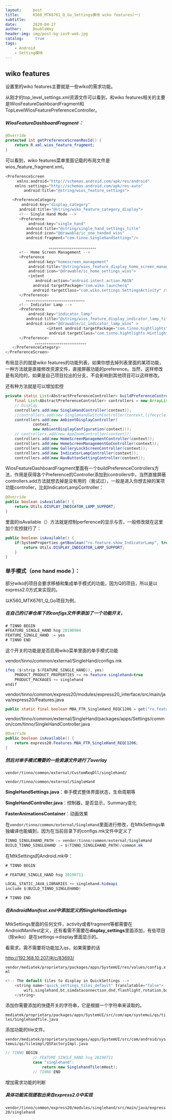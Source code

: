 ```yaml
---
layout:     post
title:      K560_MTK6761_Q_Go_Settings模块 wiko features(一)
subtitle:   
date:       2020-04-27
author:     DoubleWay
header-img: img/post-bg-ios9-web.jpg
catalog: 	 true
tags:
    - Android
    - Setting模块
---
```



## wiko features

设置里的wiko features主要就是一些wiko的需求功能。

从刚才的top_level_settings.xml资源文件可以看到，和wiko features相关的主要是WiosFeatureDashboardFragment和TopLevelWiosFeaturePreferenceController。

##### WiosFeatureDashboardFragment：

```java
@Override
protected int getPreferenceScreenResId() {
    return R.xml.wios_feature_fragment;
}
```

可以看到，wiko features菜单里面记载的布局文件是wios_feature_fragment.xml。

```java
<PreferenceScreen    
     xmlns:android="http://schemas.android.com/apk/res/android"
    xmlns:settings="http://schemas.android.com/apk/res-auto"
        android:title="@string/wios_feature_settings">

   <PreferenceCategory
       android:key="display_category"
      android:title="@string/wiko_feature_category_display">
      <!-- Single Hand Mode -->
      <Preference
          android:key="single_hand"
         android:title="@string/single_hand_settings_title"
         android:icon="@drawable/ic_one_handed_wios"
         android:fragment="com.tinno.SingleHandSettings"/>
      
                   。。。。。。。。。。。。。。。。。。。。。。。。。
      <!-- Home Screen Management -->
      <Preference
          android:key="homescreen_management"
          android:title="@string/wios_feature_display_home_screen_management_title"  
          android:icon="@drawable/ic_home_settings_wios">
          <intent
             android:action="android.intent.action.MAIN"
            android:targetPackage="com.wiko.launcherq"
            android:targetClass="com.wiko.settings.SettingsActivity" />
      </Preference>
         。。。。。。。。。。。。。。。。。。。。。。。。。。。。。。。
      <!-- Indicator Lamp -->
      <Preference
          android:key="indicator_lamp"
         android:title="@string/wios_feature_display_indicator_lamp_title"
         android:icon="@drawable/ic_indicator_lamp_wios" >
                  <intent android:targetPackage="com.tinno.hightlights"
                   android:targetClass="com.tinno.hightlights.HintlightsActivity"/>
      </Preference>
             。。。。。。。。。。。。。。。。。。。。。。。。。。。
   </PreferenceCategory>
</PreferenceScreen>
```

布局显示的就是wiko features的功能列表，如果你想去掉列表里面的某项功能，一种方法就是直接修改资源文件，直接屏蔽功能的preference。当然，这样修改是有风险的，如果是自己项目拉出的分支，不会影响到其他项目可以这样修改。

还有种方法就是可以增加宏控

```java
private static List<AbstractPreferenceController> buildPreferenceControllers(Context context, Lifecycle lifecycle) {
    final List<AbstractPreferenceController> controllers = new ArrayList<>();
    // Display
    controllers.add(new SingleHandController(context));
    //controllers.add(new SingleHandSwitchController(context,lifecycle));
    controllers.add(new AmbientDisplayController(
            context,
            new AmbientDisplayConfiguration(context)));
    // controllers.add(new AppZoomController(context));
    controllers.add(new HomeScreenManagementController(context));
    controllers.add(new HomeScreenManagementGoController(context));
    controllers.add(new GalleryLockScreenController(context));
    controllers.add(new IndicatorLampController(context));
    controllers.add(new NavButtonSettingController(context));
```

WiosFeatureDashboardFragment里面有一个buildPreferenceControllers方法，作用是获得各个Preference的Controller添加到controllers中，当然直接屏蔽controllers.add方法就想去掉是没有用的（我试过），一般是进入你想去掉的某项功能controller，比如IndicatorLampController：

```java
@Override
public boolean isAvailable() {
    return Utils.DISPLAY_INDICATOR_LAMP_SUPPORT;
}
```

里面的isAvailable（）方法就是控制perference的显示与否，一般修改就在这里加个宏控就行了：

```java
public boolean isAvailable() {
    if(SystemProperties.getBoolean("ro.feature.show_IndicatorLamp", true)) {
        return Utils.DISPLAY_INDICATOR_LAMP_SUPPORT;
    }
}
```

### 单手模式（one hand mode ）：

部分wiko的项目会要求移植和集成单手模式的功能，因为Q的项目，所以是以express2.0方式来实现的。

以K560_MTK6761_Q_Go项目为例，

##### 在自己的订单仓库下的configs文件李添加了一个功能开关，

```java
# TINNO BEGIN
#FEATURE_SINGLE_HAND hsg 20190904
FEATURE_SINGLE_HAND := yes
# TINNO END
```

这个开关的功能是是否启用wiko菜单里面的单手模式功能

vendor/tinno/common/external/SingleHand/configs.mk

```java
ifeq ($(strip $(FEATURE_SINGLE_HAND)), yes)
    PRODUCT_PRODUCT_PROPERTIES += ro.feature.singlehand=true 
    PRODUCT_PACKAGES += singlehand
endif
```

vendor/tinno/common/express20/modules/express20_interface/src/main/java/express20/Features.java

```java
public static final boolean MBA_FTR_SingleHand_REQC1206 = get("ro.feature.singlehand", false);
```

vendor/tinno/common/external/SingleHand/packages/apps/Settings/common/com/tinno/SingleHandController.java

```java
@Override
public boolean isAvailable() {
    return express20.Features.MBA_FTR_SingleHand_REQC1206;
}
```

##### 然后对单手模式需要的一些资源文件进行了overlay

`vendor/tinno/common/external/CustomReqDll/singlehand/`

`vendor/tinno/common/external/SingleHand`

**SingleHandSettings.java**：单手模式整体界面状态，生命周期等

**SingleHandController.java**：控制器，是否显示，Summary变化

**FasterAnimationsContainer**：动画效果

在`vendor/tinno/common/external/SingleHand`里面进行修改，在MtkSettings单独编译也能编到，因为在当前目录下的configs.mk文件中定义了

```java
TINNO_SINGLEHAND_PATH := vendor/tinno/common/external/SingleHand
BUILD_TINNO_SINGLEHAND := $(TINNO_SINGLEHAND_PATH)/common.mk
```

在MtkSettings的Android.mk中：

```java
# TINNO BEGIN

# FEATURE_SINGLE_HAND hsg 20190711

LOCAL_STATIC_JAVA_LIBRARIES += singlehand.hideapi
include $(BUILD_TINNO_SINGLEHAND)

# TINNO END
```

##### 在AndroidManifest.xml中添加定义的SingleHandSettings

MtkSettings里面的任何文件，activity或者fragment等都需要在AndroidManifest定义，还有看需不需要在**display_settings**里面添加，有些项目（除wiko）是在settings->display里面显示的。

看需求，需不需要将功能加入qs，如果需要的话

http://192.168.10.207/#/c/83693/

`vendor/mediatek/proprietary/packages/apps/SystemUI/res/values/config.xml`

```java
<!-- The default tiles to display in QuickSettings -->
    <string name="quick_settings_tiles_default" translatable="false">
        wifi,singlehand,bt,simdataconnection,dnd,flashlight,rotation,battery,cell,airplane,cast
    </string>
```

添加你需要添加的快捷开关的字符串，它是根据一个字符串来读取的。

`mediatek/proprietary/packages/apps/SystemUI/src/com/ape/systemui/qs/tiles/SinglehandTile.java`

添加功能的tile文件。

`vendor/mediatek/proprietary/packages/apps/SystemUI/src/com/android/systemui/qs/tileimpl/QSFactoryImpl.java`

```java
// TINNO BEGIN
            // FEATURE_SINGLE_HAND hsg 20190711
            case "singlehand":
                return new SinglehandTile(mHost);
            // TINNO END
```

增加需求功能的判断

##### 具体功能实现提取出来在express2.0中实现

`vendor/tinno/common/express20/modules/singlehand/src/main/java/express20/singlehand`